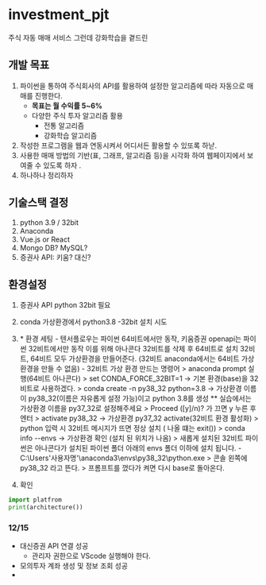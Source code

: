 # investment_pjt
주식 자동 매매 서비스 그런데 강화학습을 곁드린

## 개발 목표

1. 파이썬을 통하여 주식회사의 API를 활용하여 설정한 알고리즘에 따라 자동으로 매매를 진행한다. 
   - **목표는 월 수익률 5~6%**
   - 다양한 주식 투자 알고리즘 활용
     - 전통 알고리즘 
     - 강화학습 알고리즘
2. 작성한 프로그램을 웹과 연동시켜서 어디서든 활용할 수 있또록 하낟. 
3. 사용한 매매 방법의 기반(표, 그래프, 알고리즘 등)을 시각화 하여 웹페이지에서 보여줄 수 있도록 하자 .
4. 하나하나 정리하자

## 기술스택 결정

1. python 3.9 / 32bit
2. Anaconda 
3. Vue.js or React
4. Mongo DB? MySQL?
5. 증권사 API: 키움? 대신? 

## 환경설정

1. 증권사 API python 32bit 필요 
2. conda 가상환경에서 python3.8 -32bit 설치 시도
3. \* 환경 세팅
   \- 텐서플로우는 파이썬 64비트에서만 동작, 키움증권 openapi는 파이썬 32비트에서만 동작
   이를 위해 아나콘다 32비트를 삭제 후 64비트로 설치
   32비트, 64비트 모두 가상환경을 만들어준다. (32비트 anaconda에서는 64비트 가상환경을 만들 수 없음)
   \- 32비트 가상 환경 만드는 명령어
   \> anaconda prompt 실행(64비트 아나콘다)
   \> set CONDA_FORCE_32BIT=1 → 기본 환경(base)을 32비트로 사용하겠다.
   \> conda create -n py38_32 python=3.8 → 가상환경 이름이 py38_32(이름은 자유롭게 설정 가능)이고 python 3.8를 생성
   ** 실습에서는 가상환경 이름을 py37_32로 설정해주세요
   \> Proceed ([y]/n)? 가 끄면 y 누른 후 엔터
   \> activate py38_32 → 가상환경 py37_32 activate(32비트 환경 활성화)
   \> python 입력 시 32비트 메시지가 뜨면 정상 설치 ( 나올 떄는 exit())
   \> conda info --envs → 가상환경 확인 (설치 된 위치가 나옴)
   \> 새롭게 설치된 32비트 파이썬은 아나콘다가 설치된 파이썬 폴더 아래의 envs 폴더 이하에 설치 됩니다.
   \- C:\Users\'사용자명'\anaconda3\envs\py38_32\python.exe
   \> 콘솔 왼쪽에 py38_32 라고 뜬다.
   \> 프롬프트를 껐다가 켜면 다시 base로 돌아온다.

4. 확인 

```python
import platfrom
print(architecture())
```

### 12/15

- 대신증권 API 연결 성공
  - 관리자 권한으로 VScode 실행해야 한다.
- 모의투자 계좌 생성 및 정보 조회 성공 
- 

